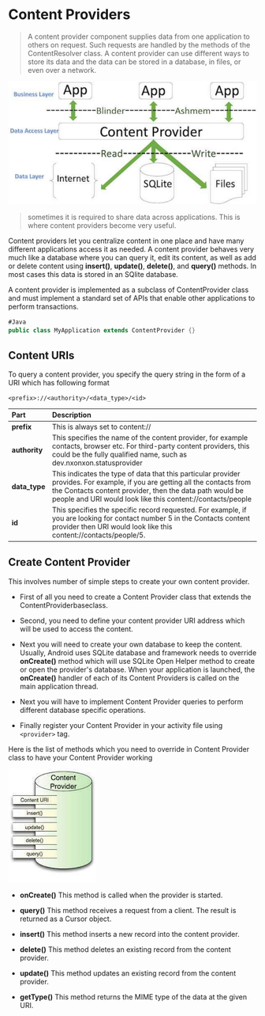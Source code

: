 # Content Providers

> A content provider component supplies data from one application to others on request. Such requests are handled by the methods of the ContentResolver class. A content provider can use different ways to store its data and the data can be stored in a database, in files, or even over a network.

![content-provider](../images/content-provider.jpg "Content provider")

> sometimes it is required to share data across applications. This is where content providers become very useful.

Content providers let you centralize content in one place and have many different applications access it as needed. A content provider behaves very much like a database where you can query it, edit its content, as well as add or delete content using **insert()**, **update()**, **delete()**, and **query()** methods. In most cases this data is stored in an SQlite database.

A content provider is implemented as a subclass of ContentProvider class and must implement a standard set of APIs that enable other applications to perform transactions.

``` Java
#Java
public class MyApplication extends ContentProvider {}
```

<P style="page-break-before: always">

## Content URIs

To query a content provider, you specify the query string in the form of a URI which has following format

```Text
<prefix>://<authority>/<data_type>/<id>
```

| Part | Description |
| :--- | :---------- |
| **prefix** | This is always set to content:// |
| **authority** | This specifies the name of the content provider, for example contacts, browser etc. For third-party content providers, this could be the fully qualified name, such as dev.nxonxon.statusprovider |
| **data_type** | This indicates the type of data that this particular provider provides. For example, if you are getting all the contacts from the Contacts content provider, then the data path would be people and URI would look like this content://contacts/people |
| **id** | This specifies the specific record requested. For example, if you are looking for contact number 5 in the Contacts content provider then URI would look like this content://contacts/people/5. |

<P style="page-break-before: always">

## Create Content Provider

This involves number of simple steps to create your own content provider.

- First of all you need to create a Content Provider class that extends the ContentProviderbaseclass.

- Second, you need to define your content provider URI address which will be used to access the content.

- Next you will need to create your own database to keep the content. Usually, Android uses SQLite database and framework needs to override **onCreate()** method which will use SQLite Open Helper method to create or open the provider's database. When your application is launched, the **onCreate()** handler of each of its Content Providers is called on the main application thread.

- Next you will have to implement Content Provider queries to perform different database specific operations.

- Finally register your Content Provider in your activity file using ```<provider>``` tag.

Here is the list of methods which you need to override in Content Provider class to have your Content Provider working

![sqlite](../images/sqlite.jpg "sqlite")

- **onCreate()** This method is called when the provider is started.

- **query()** This method receives a request from a client. The result is returned as a Cursor object.

- **insert()** This method inserts a new record into the content provider.

- **delete()** This method deletes an existing record from the content provider.

- **update()** This method updates an existing record from the content provider.

- **getType()** This method returns the MIME type of the data at the given URI.
